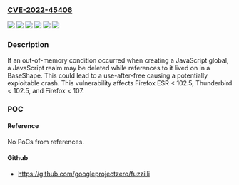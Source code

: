 ### [CVE-2022-45406](https://cve.mitre.org/cgi-bin/cvename.cgi?name=CVE-2022-45406)
![](https://img.shields.io/static/v1?label=Product&message=Firefox%20ESR&color=blue)
![](https://img.shields.io/static/v1?label=Product&message=Firefox&color=blue)
![](https://img.shields.io/static/v1?label=Product&message=Thunderbird&color=blue)
![](https://img.shields.io/static/v1?label=Version&message=%3C%20102.5%20&color=brighgreen)
![](https://img.shields.io/static/v1?label=Version&message=%3C%20107%20&color=brighgreen)
![](https://img.shields.io/static/v1?label=Vulnerability&message=Use-after-free%20of%20a%20JavaScript%20Realm&color=brighgreen)

### Description

If an out-of-memory condition occurred when creating a JavaScript global, a JavaScript realm may be deleted while references to it lived on in a BaseShape. This could lead to a use-after-free causing a potentially exploitable crash. This vulnerability affects Firefox ESR < 102.5, Thunderbird < 102.5, and Firefox < 107.

### POC

#### Reference
No PoCs from references.

#### Github
- https://github.com/googleprojectzero/fuzzilli

